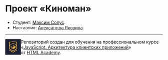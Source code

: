 # Проект «Киноман»

* Студент: [Максим Солус](https://htmlacademy.ru/profile/id1483111).
* Наставник: [Александра Яковина](https://htmlacademy.ru/profile/id685407).

---

<a href="https://htmlacademy.ru/intensive/ecmascript"><img align="left" width="50" height="50" alt="HTML Academy" src="https://raw.githubusercontent.com/solusmax/cinemaddict/master/markup/images/html-academy-js-2-logo.png"></a>

Репозиторий создан для обучения на профессиональном курсе «[JavaScript. Архитектура клиентских приложений](https://htmlacademy.ru/intensive/ecmascript)» от [HTML Academy](https://htmlacademy.ru).
